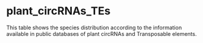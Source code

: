 # plant_circRNAs_TEs

This table shows the species distribution according to the information available in public databases of plant circRNAs and Transposable elements.
